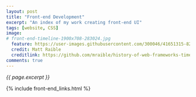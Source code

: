 ```yaml
---
layout: post
title: "Front-end Development"
excerpt: "An index of my work creating front-end UI"
tags: [website, CSS]
image:
# front-end-timeline-1900x708-283024.jpg 
  feature: https://user-images.githubusercontent.com/300046/41651315-82310fec-743d-11e8-96b6-c78938d1dd04.jpg
  credit: Matt Raible
  creditlink: https://github.com/mraible/history-of-web-frameworks-timeline
comments: true
---
```

<i>{{ page.excerpt }}</i>

{% include front-end_links.html %}
